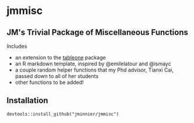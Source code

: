 # jmmisc

## JM's Trivial Package of Miscellaneous Functions

Includes

- an extension to the [tableone](https://github.com/kaz-yos/tableone) package
- an R markdown template, inspired by @emilelatour and @ismayc
- a couple random helper functions that my Phd advisor, Tianxi Cai, passed down to all of her students
- other functions to be added!

## Installation

```
devtools::install_github("jminnier/jmmisc")
```
